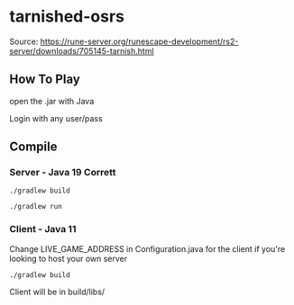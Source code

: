 # tarnished-osrs

Source: https://rune-server.org/runescape-development/rs2-server/downloads/705145-tarnish.html

## How To Play
open the .jar with Java

Login with any user/pass

## Compile

### Server - Java 19 Corrett

```./gradlew build```

```./gradlew run```

### Client - Java 11

 Change LIVE_GAME_ADDRESS in Configuration.java for the client if you're looking to host your own server

```./gradlew build```

 Client will be in build/libs/

